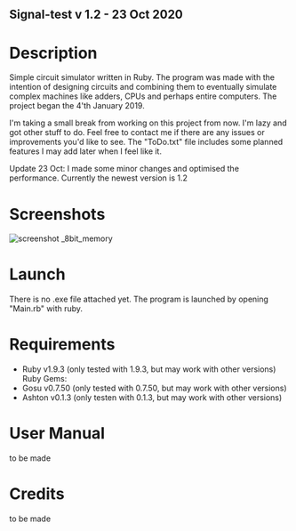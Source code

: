 ## Signal-test v 1.2 - 23 Oct 2020

# Description
Simple circuit simulator written in Ruby. The program was made with the intention of designing circuits and combining them to eventually simulate complex machines like adders, CPUs and perhaps entire computers. 
The project began the 4'th January 2019. 

I'm taking a small break from working on this project from now. I'm lazy and got other stuff to do. Feel free to contact me if there are any issues or improvements you'd like to see. The "ToDo.txt" file includes some planned features I may add later when I feel like it.

Update 23 Oct: I made some minor changes and optimised the performance. Currently the newest version is 1.2

# Screenshots
![screenshot _8bit_memory](https://user-images.githubusercontent.com/8478043/50781436-ab0a6600-12a5-11e9-815c-046782816b4e.PNG)

# Launch
There is no .exe file attached yet.
The program is launched by opening "Main.rb" with ruby.

# Requirements
- Ruby v1.9.3 (only tested with 1.9.3, but may work with other versions)
Ruby Gems:
- Gosu v0.7.50 (only tested with 0.7.50, but may work with other versions)
- Ashton v0.1.3 (only testen with 0.1.3, but may work with other versions)

# User Manual
to be made

# Credits
to be made

